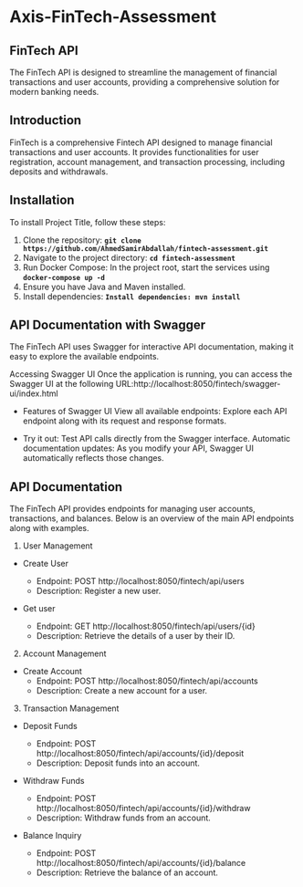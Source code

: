 # **Axis-FinTech-Assessment**

## **FinTech API**

The FinTech API is designed to streamline the management of financial transactions and user accounts, providing a comprehensive solution for modern banking needs.


## **Introduction**

FinTech is a comprehensive Fintech API designed to manage financial transactions and user accounts. It provides functionalities for user registration, account management, and transaction processing, including deposits and withdrawals.

## **Installation**

To install Project Title, follow these steps:

1. Clone the repository: **`git clone https://github.com/AhmedSamirAbdallah/fintech-assessment.git`**
2. Navigate to the project directory: **`cd fintech-assessment`**
3. Run Docker Compose: In the project root, start the services using **`docker-compose up -d`**
4. Ensure you have Java and Maven installed.
5. Install dependencies: **`Install dependencies: mvn install`**


## **API Documentation with Swagger**

The FinTech API uses Swagger for interactive API documentation, making it easy to explore the available endpoints.

Accessing Swagger UI
Once the application is running, you can access the Swagger UI at the following URL:http://localhost:8050/fintech/swagger-ui/index.html

- Features of Swagger UI
View all available endpoints: Explore each API endpoint along with its request and response formats.

- Try it out: Test API calls directly from the Swagger interface.
Automatic documentation updates: As you modify your API, Swagger UI automatically reflects those changes.


## **API Documentation**

The FinTech API provides endpoints for managing user accounts, transactions, and balances. Below is an overview of the main API endpoints along with examples.

1. User Management

- Create User
    - Endpoint: POST http://localhost:8050/fintech/api/users
    - Description: Register a new user.

- Get user
    - Endpoint: GET http://localhost:8050/fintech/api/users/{id}
    - Description: Retrieve the details of a user by their ID.

2. Account Management
- Create Account
    - Endpoint: POST http://localhost:8050/fintech/api/accounts
    - Description: Create a new account for a user.

3. Transaction Management

- Deposit Funds
    - Endpoint: POST http://localhost:8050/fintech/api/accounts/{id}/deposit
    - Description: Deposit funds into an account.

- Withdraw Funds
    - Endpoint: POST http://localhost:8050/fintech/api/accounts/{id}/withdraw
    - Description: Withdraw funds from an account.

- Balance Inquiry
    - Endpoint: POST http://localhost:8050/fintech/api/accounts/{id}/balance
    - Description: Retrieve the balance of an account.






